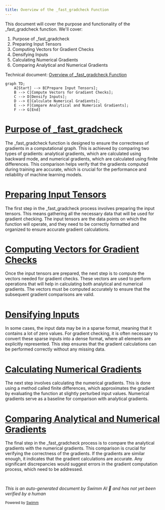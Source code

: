 ```yaml
---
title: Overview of the _fast_gradcheck Function
---
```

This document will cover the purpose and functionality of the \_fast_gradcheck function. We'll cover:

1. Purpose of \_fast_gradcheck
2. Preparing Input Tensors
3. Computing Vectors for Gradient Checks
4. Densifying Inputs
5. Calculating Numerical Gradients
6. Comparing Analytical and Numerical Gradients

Technical document: <SwmLink doc-title="Overview of _fast_gradcheck Function">[Overview of \_fast_gradcheck Function](/.swm/overview-of-_fast_gradcheck-function.wibv8mib.sw.md)</SwmLink>

```mermaid
graph TD;
    A[Start] --> B[Prepare Input Tensors];
    B --> C[Compute Vectors for Gradient Checks];
    C --> D[Densify Inputs];
    D --> E[Calculate Numerical Gradients];
    E --> F[Compare Analytical and Numerical Gradients];
    F --> G[End]
```

# [Purpose of \_fast_gradcheck](https://app.swimm.io/repos/Z2l0aHViJTNBJTNBcHl0b3JjaC1hdXRvZG9jcy1kZW1vJTNBJTNBU3dpbW0tRGVtbw==/docs/wibv8mib#overview-of-_fast_gradcheck-function)

The \_fast_gradcheck function is designed to ensure the correctness of gradients in a computational graph. This is achieved by comparing two types of gradients: analytical gradients, which are calculated using backward mode, and numerical gradients, which are calculated using finite differences. This comparison helps verify that the gradients computed during training are accurate, which is crucial for the performance and reliability of machine learning models.

# [Preparing Input Tensors](https://app.swimm.io/repos/Z2l0aHViJTNBJTNBcHl0b3JjaC1hdXRvZG9jcy1kZW1vJTNBJTNBU3dpbW0tRGVtbw==/docs/wibv8mib#preparing-input-tensors)

The first step in the \_fast_gradcheck process involves preparing the input tensors. This means gathering all the necessary data that will be used for gradient checking. The input tensors are the data points on which the function will operate, and they need to be correctly formatted and organized to ensure accurate gradient calculations.

# [Computing Vectors for Gradient Checks](https://app.swimm.io/repos/Z2l0aHViJTNBJTNBcHl0b3JjaC1hdXRvZG9jcy1kZW1vJTNBJTNBU3dpbW0tRGVtbw==/docs/wibv8mib#computing-vectors-for-gradient-checks)

Once the input tensors are prepared, the next step is to compute the vectors needed for gradient checks. These vectors are used to perform operations that will help in calculating both analytical and numerical gradients. The vectors must be computed accurately to ensure that the subsequent gradient comparisons are valid.

# [Densifying Inputs](https://app.swimm.io/repos/Z2l0aHViJTNBJTNBcHl0b3JjaC1hdXRvZG9jcy1kZW1vJTNBJTNBU3dpbW0tRGVtbw==/docs/wibv8mib#densifying-inputs)

In some cases, the input data may be in a sparse format, meaning that it contains a lot of zero values. For gradient checking, it is often necessary to convert these sparse inputs into a dense format, where all elements are explicitly represented. This step ensures that the gradient calculations can be performed correctly without any missing data.

# [Calculating Numerical Gradients](https://app.swimm.io/repos/Z2l0aHViJTNBJTNBcHl0b3JjaC1hdXRvZG9jcy1kZW1vJTNBJTNBU3dpbW0tRGVtbw==/docs/wibv8mib#calculating-numerical-gradients)

The next step involves calculating the numerical gradients. This is done using a method called finite differences, which approximates the gradient by evaluating the function at slightly perturbed input values. Numerical gradients serve as a baseline for comparison with analytical gradients.

# [Comparing Analytical and Numerical Gradients](https://app.swimm.io/repos/Z2l0aHViJTNBJTNBcHl0b3JjaC1hdXRvZG9jcy1kZW1vJTNBJTNBU3dpbW0tRGVtbw==/docs/wibv8mib#comparing-analytical-and-numerical-gradients)

The final step in the \_fast_gradcheck process is to compare the analytical gradients with the numerical gradients. This comparison is crucial for verifying the correctness of the gradients. If the gradients are similar enough, it indicates that the gradient calculations are accurate. Any significant discrepancies would suggest errors in the gradient computation process, which need to be addressed.

&nbsp;

*This is an auto-generated document by Swimm AI 🌊 and has not yet been verified by a human*

<SwmMeta version="3.0.0" repo-id="Z2l0aHViJTNBJTNBcHl0b3JjaC1hdXRvZG9jcy1kZW1vJTNBJTNBU3dpbW0tRGVtbw==" repo-name="pytorch-autodocs-demo"><sup>Powered by [Swimm](https://app.swimm.io/)</sup></SwmMeta>
